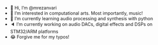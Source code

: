 - 👋 Hi, I’m @mrezanvari
- 👀 I’m interested in computational arts. Most importantly, music!
- 🌱 I’m currently learning audio processing and synthesis with python
- 🔈 I’m currently working on audio DACs, digital effects and DSPs on STM32/ARM platforms
- 😂 Forgive me for my typos!
<!---
mrezanvari/mrezanvari is a ✨ special ✨ repository because its `README.md` (this file) appears on your GitHub profile.
You can click the Preview link to take a look at your changes.
--->
